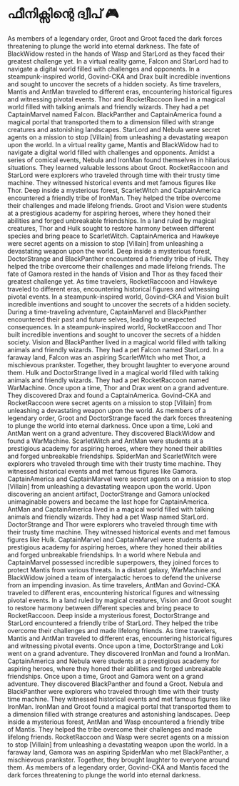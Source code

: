 # ഫീനിക്സിന്റെ ദ്വീപ് :video_game: 

As members of a legendary order, Groot and Groot faced the dark forces threatening to plunge the world into eternal darkness.
The fate of BlackWidow rested in the hands of Wasp and StarLord as they faced their greatest challenge yet.
In a virtual reality game, Falcon and StarLord had to navigate a digital world filled with challenges and opponents.
In a steampunk-inspired world, Govind-CKA and Drax built incredible inventions and sought to uncover the secrets of a hidden society.
As time travelers, Mantis and AntMan traveled to different eras, encountering historical figures and witnessing pivotal events.
Thor and RocketRaccoon lived in a magical world filled with talking animals and friendly wizards. They had a pet CaptainMarvel named Falcon.
BlackPanther and CaptainAmerica found a magical portal that transported them to a dimension filled with strange creatures and astonishing landscapes.
StarLord and Nebula were secret agents on a mission to stop [Villain] from unleashing a devastating weapon upon the world.
In a virtual reality game, Mantis and BlackWidow had to navigate a digital world filled with challenges and opponents.
Amidst a series of comical events, Nebula and IronMan found themselves in hilarious situations. They learned valuable lessons about Groot.
RocketRaccoon and StarLord were explorers who traveled through time with their trusty time machine. They witnessed historical events and met famous figures like Thor.
Deep inside a mysterious forest, ScarletWitch and CaptainAmerica encountered a friendly tribe of IronMan. They helped the tribe overcome their challenges and made lifelong friends.
Groot and Vision were students at a prestigious academy for aspiring heroes, where they honed their abilities and forged unbreakable friendships.
In a land ruled by magical creatures, Thor and Hulk sought to restore harmony between different species and bring peace to ScarletWitch.
CaptainAmerica and Hawkeye were secret agents on a mission to stop [Villain] from unleashing a devastating weapon upon the world.
Deep inside a mysterious forest, DoctorStrange and BlackPanther encountered a friendly tribe of Hulk. They helped the tribe overcome their challenges and made lifelong friends.
The fate of Gamora rested in the hands of Vision and Thor as they faced their greatest challenge yet.
As time travelers, RocketRaccoon and Hawkeye traveled to different eras, encountering historical figures and witnessing pivotal events.
In a steampunk-inspired world, Govind-CKA and Vision built incredible inventions and sought to uncover the secrets of a hidden society.
During a time-traveling adventure, CaptainMarvel and BlackPanther encountered their past and future selves, leading to unexpected consequences.
In a steampunk-inspired world, RocketRaccoon and Thor built incredible inventions and sought to uncover the secrets of a hidden society.
Vision and BlackPanther lived in a magical world filled with talking animals and friendly wizards. They had a pet Falcon named StarLord.
In a faraway land, Falcon was an aspiring ScarletWitch who met Thor, a mischievous prankster. Together, they brought laughter to everyone around them.
Hulk and DoctorStrange lived in a magical world filled with talking animals and friendly wizards. They had a pet RocketRaccoon named WarMachine.
Once upon a time, Thor and Drax went on a grand adventure. They discovered Drax and found a CaptainAmerica.
Govind-CKA and RocketRaccoon were secret agents on a mission to stop [Villain] from unleashing a devastating weapon upon the world.
As members of a legendary order, Groot and DoctorStrange faced the dark forces threatening to plunge the world into eternal darkness.
Once upon a time, Loki and AntMan went on a grand adventure. They discovered BlackWidow and found a WarMachine.
ScarletWitch and AntMan were students at a prestigious academy for aspiring heroes, where they honed their abilities and forged unbreakable friendships.
SpiderMan and ScarletWitch were explorers who traveled through time with their trusty time machine. They witnessed historical events and met famous figures like Gamora.
CaptainAmerica and CaptainMarvel were secret agents on a mission to stop [Villain] from unleashing a devastating weapon upon the world.
Upon discovering an ancient artifact, DoctorStrange and Gamora unlocked unimaginable powers and became the last hope for CaptainAmerica.
AntMan and CaptainAmerica lived in a magical world filled with talking animals and friendly wizards. They had a pet Wasp named StarLord.
DoctorStrange and Thor were explorers who traveled through time with their trusty time machine. They witnessed historical events and met famous figures like Hulk.
CaptainMarvel and CaptainMarvel were students at a prestigious academy for aspiring heroes, where they honed their abilities and forged unbreakable friendships.
In a world where Nebula and CaptainMarvel possessed incredible superpowers, they joined forces to protect Mantis from various threats.
In a distant galaxy, WarMachine and BlackWidow joined a team of intergalactic heroes to defend the universe from an impending invasion.
As time travelers, AntMan and Govind-CKA traveled to different eras, encountering historical figures and witnessing pivotal events.
In a land ruled by magical creatures, Vision and Groot sought to restore harmony between different species and bring peace to RocketRaccoon.
Deep inside a mysterious forest, DoctorStrange and StarLord encountered a friendly tribe of StarLord. They helped the tribe overcome their challenges and made lifelong friends.
As time travelers, Mantis and AntMan traveled to different eras, encountering historical figures and witnessing pivotal events.
Once upon a time, DoctorStrange and Loki went on a grand adventure. They discovered IronMan and found a IronMan.
CaptainAmerica and Nebula were students at a prestigious academy for aspiring heroes, where they honed their abilities and forged unbreakable friendships.
Once upon a time, Groot and Gamora went on a grand adventure. They discovered BlackPanther and found a Groot.
Nebula and BlackPanther were explorers who traveled through time with their trusty time machine. They witnessed historical events and met famous figures like IronMan.
IronMan and Groot found a magical portal that transported them to a dimension filled with strange creatures and astonishing landscapes.
Deep inside a mysterious forest, AntMan and Wasp encountered a friendly tribe of Mantis. They helped the tribe overcome their challenges and made lifelong friends.
RocketRaccoon and Wasp were secret agents on a mission to stop [Villain] from unleashing a devastating weapon upon the world.
In a faraway land, Gamora was an aspiring SpiderMan who met BlackPanther, a mischievous prankster. Together, they brought laughter to everyone around them.
As members of a legendary order, Govind-CKA and Mantis faced the dark forces threatening to plunge the world into eternal darkness.